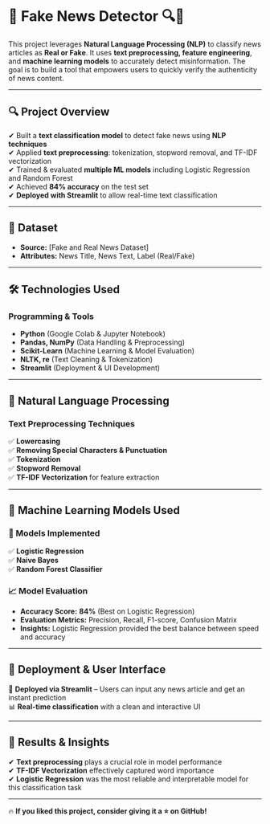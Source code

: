 # 📰 Fake News Detector 🔍🧠

This project leverages **Natural Language Processing (NLP)** to classify news articles as **Real or Fake**. It uses **text preprocessing, feature engineering**, and **machine learning models** to accurately detect misinformation. The goal is to build a tool that empowers users to quickly verify the authenticity of news content.

---

## 🔍 Project Overview
✔ Built a **text classification model** to detect fake news using **NLP techniques**  
✔ Applied **text preprocessing**: tokenization, stopword removal, and TF-IDF vectorization  
✔ Trained & evaluated **multiple ML models** including Logistic Regression and Random Forest  
✔ Achieved **84% accuracy** on the test set  
✔ **Deployed with Streamlit** to allow real-time text classification

---

## 📑 Dataset
- **Source:** [Fake and Real News Dataset]  
- **Attributes:** News Title, News Text, Label (Real/Fake)

---

## 🛠️ Technologies Used

### Programming & Tools
- **Python** (Google Colab & Jupyter Notebook)  
- **Pandas, NumPy** (Data Handling & Preprocessing)  
- **Scikit-Learn** (Machine Learning & Model Evaluation)  
- **NLTK, re** (Text Cleaning & Tokenization)  
- **Streamlit** (Deployment & UI Development)

---

## 🧠 Natural Language Processing

### Text Preprocessing Techniques
✅ **Lowercasing**  
✅ **Removing Special Characters & Punctuation**  
✅ **Tokenization**  
✅ **Stopword Removal**  
✅ **TF-IDF Vectorization** for feature extraction

---

## 🤖 Machine Learning Models Used

### 📌 Models Implemented
✅ **Logistic Regression**  
✅ **Naive Bayes**  
✅ **Random Forest Classifier**

### 📈 Model Evaluation
- **Accuracy Score:** **84%** (Best on Logistic Regression)  
- **Evaluation Metrics:** Precision, Recall, F1-score, Confusion Matrix  
- **Insights:** Logistic Regression provided the best balance between speed and accuracy

---

## 🚀 Deployment & User Interface
🎯 **Deployed via Streamlit** – Users can input any news article and get an instant prediction  
📊 **Real-time classification** with a clean and interactive UI

---

## 📌 Results & Insights
✔ **Text preprocessing** plays a crucial role in model performance  
✔ **TF-IDF Vectorization** effectively captured word importance  
✔ **Logistic Regression** was the most reliable and interpretable model for this classification task

---

🔥 **If you liked this project, consider giving it a ⭐ on GitHub!**  

<!--📩 **Let’s connect on [LinkedIn]()!**-->

